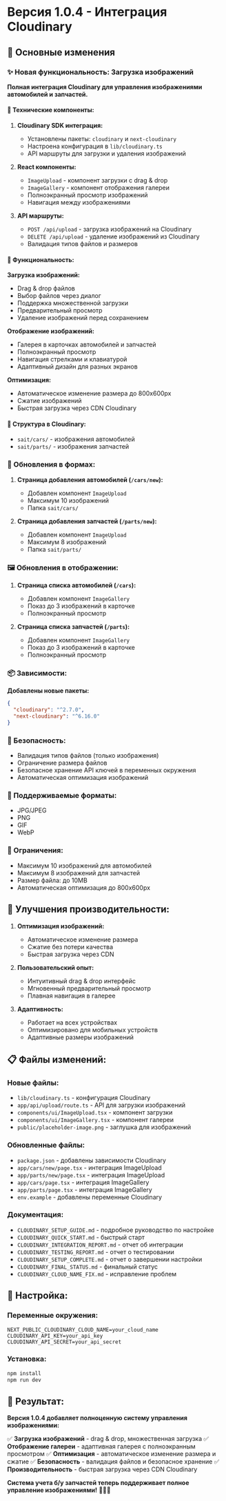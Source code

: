 # Версия 1.0.4 - Интеграция Cloudinary

## 🎉 Основные изменения

### ✨ Новая функциональность: Загрузка изображений

**Полная интеграция Cloudinary для управления изображениями автомобилей и запчастей.**

#### 🔧 Технические компоненты:

1. **Cloudinary SDK интеграция:**
   - Установлены пакеты: `cloudinary` и `next-cloudinary`
   - Настроена конфигурация в `lib/cloudinary.ts`
   - API маршруты для загрузки и удаления изображений

2. **React компоненты:**
   - `ImageUpload` - компонент загрузки с drag & drop
   - `ImageGallery` - компонент отображения галереи
   - Полноэкранный просмотр изображений
   - Навигация между изображениями

3. **API маршруты:**
   - `POST /api/upload` - загрузка изображений на Cloudinary
   - `DELETE /api/upload` - удаление изображений из Cloudinary
   - Валидация типов файлов и размеров

#### 🎯 Функциональность:

**Загрузка изображений:**
- Drag & drop файлов
- Выбор файлов через диалог
- Поддержка множественной загрузки
- Предварительный просмотр
- Удаление изображений перед сохранением

**Отображение изображений:**
- Галерея в карточках автомобилей и запчастей
- Полноэкранный просмотр
- Навигация стрелками и клавиатурой
- Адаптивный дизайн для разных экранов

**Оптимизация:**
- Автоматическое изменение размера до 800x600px
- Сжатие изображений
- Быстрая загрузка через CDN Cloudinary

#### 📁 Структура в Cloudinary:
- `sait/cars/` - изображения автомобилей
- `sait/parts/` - изображения запчастей

### 🔧 Обновления в формах:

1. **Страница добавления автомобилей (`/cars/new`):**
   - Добавлен компонент `ImageUpload`
   - Максимум 10 изображений
   - Папка `sait/cars/`

2. **Страница добавления запчастей (`/parts/new`):**
   - Добавлен компонент `ImageUpload`
   - Максимум 8 изображений
   - Папка `sait/parts/`

### 🖼️ Обновления в отображении:

1. **Страница списка автомобилей (`/cars`):**
   - Добавлен компонент `ImageGallery`
   - Показ до 3 изображений в карточке
   - Полноэкранный просмотр

2. **Страница списка запчастей (`/parts`):**
   - Добавлен компонент `ImageGallery`
   - Показ до 3 изображений в карточке
   - Полноэкранный просмотр

### 📦 Зависимости:

**Добавлены новые пакеты:**
```json
{
  "cloudinary": "^2.7.0",
  "next-cloudinary": "^6.16.0"
}
```

### 🔐 Безопасность:

- Валидация типов файлов (только изображения)
- Ограничение размера файлов
- Безопасное хранение API ключей в переменных окружения
- Автоматическая оптимизация изображений

### 📱 Поддерживаемые форматы:
- JPG/JPEG
- PNG
- GIF
- WebP

### 📏 Ограничения:
- Максимум 10 изображений для автомобилей
- Максимум 8 изображений для запчастей
- Размер файла: до 10MB
- Автоматическая оптимизация до 800x600px

## 🚀 Улучшения производительности:

1. **Оптимизация изображений:**
   - Автоматическое изменение размера
   - Сжатие без потери качества
   - Быстрая загрузка через CDN

2. **Пользовательский опыт:**
   - Интуитивный drag & drop интерфейс
   - Мгновенный предварительный просмотр
   - Плавная навигация в галерее

3. **Адаптивность:**
   - Работает на всех устройствах
   - Оптимизировано для мобильных устройств
   - Адаптивные размеры изображений

## 📋 Файлы изменений:

### Новые файлы:
- `lib/cloudinary.ts` - конфигурация Cloudinary
- `app/api/upload/route.ts` - API для загрузки изображений
- `components/ui/ImageUpload.tsx` - компонент загрузки
- `components/ui/ImageGallery.tsx` - компонент галереи
- `public/placeholder-image.png` - заглушка для изображений

### Обновленные файлы:
- `package.json` - добавлены зависимости Cloudinary
- `app/cars/new/page.tsx` - интеграция ImageUpload
- `app/parts/new/page.tsx` - интеграция ImageUpload
- `app/cars/page.tsx` - интеграция ImageGallery
- `app/parts/page.tsx` - интеграция ImageGallery
- `env.example` - добавлены переменные Cloudinary

### Документация:
- `CLOUDINARY_SETUP_GUIDE.md` - подробное руководство по настройке
- `CLOUDINARY_QUICK_START.md` - быстрый старт
- `CLOUDINARY_INTEGRATION_REPORT.md` - отчет об интеграции
- `CLOUDINARY_TESTING_REPORT.md` - отчет о тестировании
- `CLOUDINARY_SETUP_COMPLETE.md` - отчет о завершении настройки
- `CLOUDINARY_FINAL_STATUS.md` - финальный статус
- `CLOUDINARY_CLOUD_NAME_FIX.md` - исправление проблем

## 🔧 Настройка:

### Переменные окружения:
```env
NEXT_PUBLIC_CLOUDINARY_CLOUD_NAME=your_cloud_name
CLOUDINARY_API_KEY=your_api_key
CLOUDINARY_API_SECRET=your_api_secret
```

### Установка:
```bash
npm install
npm run dev
```

## 🎯 Результат:

**Версия 1.0.4 добавляет полноценную систему управления изображениями:**

✅ **Загрузка изображений** - drag & drop, множественная загрузка
✅ **Отображение галереи** - адаптивная галерея с полноэкранным просмотром
✅ **Оптимизация** - автоматическое изменение размера и сжатие
✅ **Безопасность** - валидация файлов и безопасное хранение
✅ **Производительность** - быстрая загрузка через CDN Cloudinary

**Система учета б/у запчастей теперь поддерживает полное управление изображениями!** 🚗🔧📸
